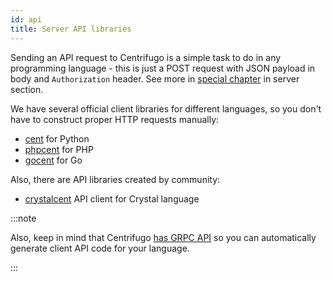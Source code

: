 ```yaml
---
id: api
title: Server API libraries 
---
```


Sending an API request to Centrifugo is a simple task to do in any programming language - this is just a POST request with JSON payload in body and `Authorization` header. See more in [special chapter](../server/server_api.md#http_api) in server section.

We have several official client libraries for different languages, so you don't have to construct proper HTTP requests manually:

* [cent](https://github.com/centrifugal/cent) for Python
* [phpcent](https://github.com/centrifugal/phpcent) for PHP
* [gocent](https://github.com/centrifugal/gocent) for Go

Also, there are API libraries created by community:

* [crystalcent](https://github.com/devops-israel/crystalcent) API client for Crystal language

:::note

Also, keep in mind that Centrifugo [has GRPC API](../server/server_api.md#grpc_api) so you can automatically generate client API code for your language.

:::
